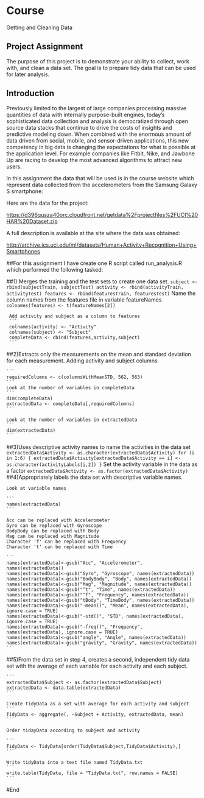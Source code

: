 # Course 
Getting and Cleaning Data

## Project Assignment
The purpose of this project is to demonstrate your ability to collect, work with, and clean a data set. The goal is to prepare tidy data that can be used for later analysis.

## Introduction
Previously limited to the largest of large companies processing massive quantities of data with internally purpose-built engines, today’s sophisticated data collection and analysis is democratized through open source data stacks that continue to drive the costs of insights and predictive modeling down. When combined with the enormous amount of data driven from social, mobile, and sensor-driven applications, this new competency in big data is changing the expectations for what is possible at the application level. For example companies like Fitbit, Nike, and Jawbone Up are racing to develop the most advanced algorithms to attract new users. 

In this assignment the data that will be used is in the course website which represent data collected from the accelerometers from the Samsung Galaxy S smartphone:

Here are the data for the project:

https://d396qusza40orc.cloudfront.net/getdata%2Fprojectfiles%2FUCI%20HAR%20Dataset.zip


A full description is available at the site where the data was obtained:

http://archive.ics.uci.edu/ml/datasets/Human+Activity+Recognition+Using+Smartphones 

##For this assignment I have create one R script called run_analysis.R which performed the following tasked: 

##1)  Merges the training and the test sets to create one data set.
     ```
     subject <- rbind(subjectTrain, subjectTest)
     activity <- rbind(activityTrain, activityTest)
     features <- rbind(featuresTrain, featuresTest)
     ```
     Name the column names from the features file in variable featureNames
     ```
     colnames(features) <- t(featureNames[2])
     ```
     
     Add activity and subject as a column to features
     ```
     colnames(activity) <- "Activity"
     colnames(subject) <- "Subject"
     completeData <- cbind(features,activity,subject)
     ```
     
##2)Extracts only the measurements on the mean and standard deviation for each measurement. 
    Adding activity and subject columns
    
    ```
    requiredColumns <- c(columnsWithMeanSTD, 562, 563)
    ```
    Look at the number of variables in completeData
    ```
    dim(completeData)
    extractedData <- completeData[,requiredColumns]
    ```
    
    Look at the number of variables in extractedData
    ```
    dim(extractedData)
    ```
    
##3)Uses descriptive activity names to name the activities in the data set
    ```
    extractedData$Activity <- as.character(extractedData$Activity)
    for (i in 1:6)
    {
      extractedData$Activity[extractedData$Activity == i] <- as.character(activityLabels[i,2])
    }
    ```
    Set the activity variable in the data as a factor
    ```
    extractedData$Activity <- as.factor(extractedData$Activity)
    ```
##4)Appropriately labels the data set with descriptive variable names. 
 
    Look at variable names 
    
    ```
    names(extractedData)
    ```
    
    Acc can be replaced with Accelerometer                  
    Gyro can be replaced with Gyroscope                        
    BodyBody can be replaced with Body                         
    Mag can be replaced with Magnitude                               
    Character 'f' can be replaced with Frequency                                 
    Character 't' can be replaced with Time                                
    
    ```                              
    names(extractedData)<-gsub("Acc", "Accelerometer", names(extractedData))      
    names(extractedData)<-gsub("Gyro", "Gyroscope", names(extractedData))   
    names(extractedData)<-gsub("BodyBody", "Body", names(extractedData))    
    names(extractedData)<-gsub("Mag", "Magnitude", names(extractedData))    
    names(extractedData)<-gsub("^t", "Time", names(extractedData))    
    names(extractedData)<-gsub("^f", "Frequency", names(extractedData))     
    names(extractedData)<-gsub("tBody", "TimeBody", names(extractedData))   
    names(extractedData)<-gsub("-mean()", "Mean", names(extractedData), ignore.case = TRUE)   
    names(extractedData)<-gsub("-std()", "STD", names(extractedData), ignore.case = TRUE)     
    names(extractedData)<-gsub("-freq()", "Frequency", names(extractedData), ignore.case = TRUE)    
    names(extractedData)<-gsub("angle", "Angle", names(extractedData))      
    names(extractedData)<-gsub("gravity", "Gravity", names(extractedData))  
    ```
    
##5)From the data set in step 4, creates a second, independent tidy data set with the average of each variable for each activity and each subject.
    
    ```  
    extractedData$Subject <- as.factor(extractedData$Subject)   
    extractedData <- data.table(extractedData)      
    ```
    
    Create tidyData as a set with average for each activity and subject    
    ``` 
    TidyData <- aggregate(. ~Subject + Activity, extractedData, mean) 
    ```
    
    Order tidayData according to subject and activity    

    ```
    TidyData <- TidyData[order(TidyData$Subject,TidyData$Activity),]  
    ```
    
    Write tidyData into a text file named TidyData.txt   
    ```
    write.table(TidyData, file = "TidyData.txt", row.names = FALSE)   
    ```
#End 
